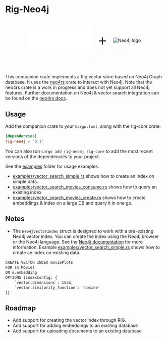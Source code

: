 # Rig-Neo4j

<br>

<div style="display: flex; align-items: center; justify-content: center;">
    <picture>
        <source media="(prefers-color-scheme: dark)" srcset="../img/rig_logo_dark.svg">
        <source media="(prefers-color-scheme: light)" srcset="../img/rig_logo.svg">
        <img src="../img/rig_logo.svg" width="200" alt="Rig logo">
    </picture>
    <span style="font-size: 48px; margin: 0 20px; font-weight: regular; font-family: Open Sans, sans-serif;"> + </span>
    <picture>
        <source media="(prefers-color-scheme: dark)" srcset="https://cdn.prod.website-files.com/653986a9412d138f23c5b8cb/65c3ee6c93dc929503742ff6_1_E5u7PfGGOQ32_H5dUVGerQ%402x.png">
        <source media="(prefers-color-scheme: light)" srcset="https://commons.wikimedia.org/wiki/File:Neo4j-logo_color.png">
        <img src="https://commons.wikimedia.org/wiki/File:Neo4j-logo_color.png" width="200" alt="Neo4j logo">
    </picture>

</div>

<br><br>

This companion crate implements a Rig vector store based on Neo4j Graph database. It uses the [neo4rs](https://github.com/neo4j-labs/neo4rs) crate to interact with Neo4j. Note that the neo4rs crate is a work in progress and does not yet support all Neo4j features. Further documentation on Neo4j & vector search integration can be found on the [neo4rs docs](https://neo4j.com/docs/cypher-manual/current/indexes/semantic-indexes/vector-indexes/).


## Usage

Add the companion crate to your `Cargo.toml`, along with the rig-core crate:

```toml
[dependencies]
rig-neo4j = "0.1"
```

You can also run `cargo add rig-neo4j rig-core` to add the most recent versions of the dependencies to your project.

See the [examples](./examples) folder for usage examples.

- [examples/vector_search_simple.rs](examples/vector_search_simple.rs) shows how to create an index on simple data.
- [examples/vector_search_movies_consume.rs](examples/vector_search_movies_consume.rs) shows how to query an existing index.
- [examples/vector_search_movies_create.rs](examples/vector_search_movies_create.rs) shows how to create embeddings & index on a large DB and query it in one go.

## Notes

- The `Neo4jVectorIndex` struct is designed to work with a pre-existing Neo4j vector index. You can create the index using the Neo4j browser or the Neo4j language. See the [Neo4j documentation](https://neo4j.com/docs/genai/tutorials/embeddings-vector-indexes/setup/vector-index/) for more information. Example [examples/vector_search_simple.rs](examples/vector_search_simple.rs) shows how to create an index on existing data.

```Cypher
CREATE VECTOR INDEX moviePlots
FOR (m:Movie)
ON m.embedding
OPTIONS {indexConfig: {
    `vector.dimensions`: 1536,
    `vector.similarity_function`: 'cosine'
}}
```

## Roadmap

- Add support for creating the vector index through RIG.
- Add support for adding embeddings to an existing database
- Add support for uploading documents to an existing database
